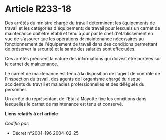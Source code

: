# Article R233-18

Des arrêtés du ministre chargé du travail déterminent les équipements de travail et les catégories d'équipements de travail
pour lesquels un carnet de maintenance doit être établi et tenu à jour par le chef d'établissement en vue de s'assurer que
les opérations de maintenance nécessaires au fonctionnement de l'équipement de travail dans des conditions permettant de
préserver la sécurité et la santé des salariés sont effectuées.

Ces arrêtés précisent la nature des informations qui doivent être portées sur le carnet de maintenance.

Le carnet de maintenance est tenu à la disposition de l'agent de contrôle de l'inspection du travail, des agents de
l'organisme chargé du risque accidents du travail et maladies professionnelles et des délégués du personnel.

Un arrêté du représentant de l'Etat à Mayotte fixe les conditions dans lesquelles le carnet de maintenance est tenu et
conservé.

**Liens relatifs à cet article**

_Codifié par_:

  - Décret n°2004-196 2004-02-25
